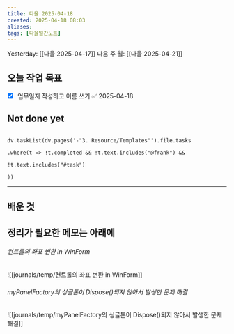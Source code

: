 ```yaml
---
title: 다울 2025-04-18
created: 2025-04-18 08:03
aliases: 
tags: [다울일간노트]
---
```



Yesterday: [[다울 2025-04-17]] 
다음 주 월: [[다울 2025-04-21]] 




## 오늘 작업 목표
- [x] 업무일지 작성하고 이름 쓰기 ✅ 2025-04-18



## Not done yet

```dataviewjs

dv.taskList(dv.pages('-"3. Resource/Templates"').file.tasks

.where(t => !t.completed && !t.text.includes("@frank") &&

!t.text.includes("#task")

))

```

---

## 배운 것




## 정리가 필요한 메모는 아래에

###### 컨트롤의 좌표 변환 in WinForm
![[journals/temp/컨트롤의 좌표 변환 in WinForm]]


###### myPanelFactory의 싱글톤이 Dispose()되지 않아서 발생한 문제 해결
![[journals/temp/myPanelFactory의 싱글톤이 Dispose()되지 않아서 발생한 문제 해결]]
